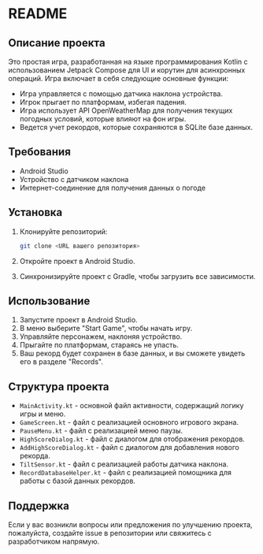 # README

## Описание проекта

Это простая игра, разработанная на языке программирования Kotlin с использованием Jetpack Compose для UI и корутин для асинхронных операций. Игра включает в себя следующие основные функции:
- Игра управляется с помощью датчика наклона устройства.
- Игрок прыгает по платформам, избегая падения.
- Игра использует API OpenWeatherMap для получения текущих погодных условий, которые влияют на фон игры.
- Ведется учет рекордов, которые сохраняются в SQLite базе данных.

## Требования

- Android Studio
- Устройство с датчиком наклона
- Интернет-соединение для получения данных о погоде

## Установка

1. Клонируйте репозиторий:
    ```bash
    git clone <URL вашего репозитория>
    ```

2. Откройте проект в Android Studio.

3. Синхронизируйте проект с Gradle, чтобы загрузить все зависимости.

## Использование

1. Запустите проект в Android Studio.
2. В меню выберите "Start Game", чтобы начать игру.
3. Управляйте персонажем, наклоняя устройство.
4. Прыгайте по платформам, стараясь не упасть.
5. Ваш рекорд будет сохранен в базе данных, и вы сможете увидеть его в разделе "Records".

## Структура проекта

- `MainActivity.kt` - основной файл активности, содержащий логику игры и меню.
- `GameScreen.kt` - файл с реализацией основного игрового экрана.
- `PauseMenu.kt` - файл с реализацией меню паузы.
- `HighScoreDialog.kt` - файл с диалогом для отображения рекордов.
- `AddHighScoreDialog.kt` - файл с диалогом для добавления нового рекорда.
- `TiltSensor.kt` - файл с реализацией работы датчика наклона.
- `RecordDatabaseHelper.kt` - файл с реализацией помощника для работы с базой данных рекордов.
  
## Поддержка

Если у вас возникли вопросы или предложения по улучшению проекта, пожалуйста, создайте issue в репозитории или свяжитесь с разработчиком напрямую.
